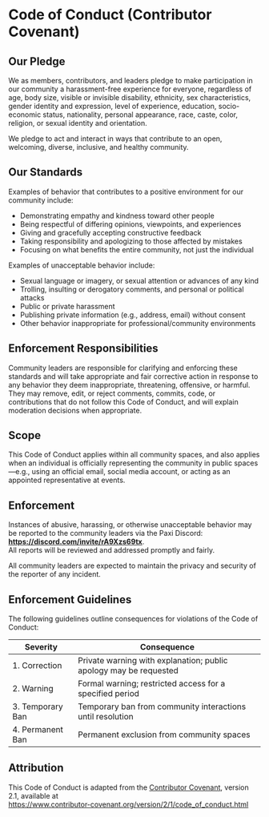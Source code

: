 # Code of Conduct (Contributor Covenant)

## Our Pledge

We as members, contributors, and leaders pledge to make participation in our
community a harassment-free experience for everyone, regardless of age, body
size, visible or invisible disability, ethnicity, sex characteristics, gender
identity and expression, level of experience, education, socio-economic status,
nationality, personal appearance, race, caste, color, religion, or sexual
identity and orientation.

We pledge to act and interact in ways that contribute to an open, welcoming,
diverse, inclusive, and healthy community.

## Our Standards

Examples of behavior that contributes to a positive environment for our
community include:

- Demonstrating empathy and kindness toward other people  
- Being respectful of differing opinions, viewpoints, and experiences  
- Giving and gracefully accepting constructive feedback  
- Taking responsibility and apologizing to those affected by mistakes  
- Focusing on what benefits the entire community, not just the individual

Examples of unacceptable behavior include:

- Sexual language or imagery, or sexual attention or advances of any kind  
- Trolling, insulting or derogatory comments, and personal or political attacks  
- Public or private harassment  
- Publishing private information (e.g., address, email) without consent  
- Other behavior inappropriate for professional/community environments

## Enforcement Responsibilities

Community leaders are responsible for clarifying and enforcing these standards
and will take appropriate and fair corrective action in response to any behavior
they deem inappropriate, threatening, offensive, or harmful. They may remove,
edit, or reject comments, commits, code, or contributions that do not follow
this Code of Conduct, and will explain moderation decisions when appropriate.

## Scope

This Code of Conduct applies within all community spaces, and also applies when
an individual is officially representing the community in public spaces—e.g.,
using an official email, social media account, or acting as an appointed
representative at events.

## Enforcement

Instances of abusive, harassing, or otherwise unacceptable behavior may be
reported to the community leaders via the Paxi Discord: **https://discord.com/invite/rA9Xzs69tx**.  
All reports will be reviewed and addressed promptly and fairly.

All community leaders are expected to maintain the privacy and security of the
reporter of any incident.

## Enforcement Guidelines

The following guidelines outline consequences for violations of the Code of
Conduct:

| Severity         | Consequence                                                                 |
|-----------------|------------------------------------------------------------------------------|
| 1. Correction    | Private warning with explanation; public apology may be requested            |
| 2. Warning       | Formal warning; restricted access for a specified period                     |
| 3. Temporary Ban | Temporary ban from community interactions until resolution                   |
| 4. Permanent Ban | Permanent exclusion from community spaces                                    |

## Attribution

This Code of Conduct is adapted from the [Contributor Covenant][homepage],
version 2.1, available at  
https://www.contributor-covenant.org/version/2/1/code_of_conduct.html

[homepage]: https://www.contributor-covenant.org
